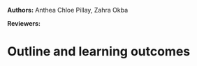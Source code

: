 <!-- @format -->

**Authors:** Anthea Chloe Pillay, Zahra Okba

**Reviewers:**

# Outline and learning outcomes
